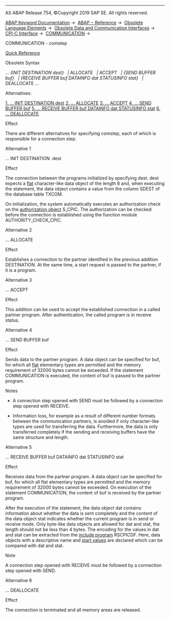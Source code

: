   

* * *

AS ABAP Release 754, ©Copyright 2019 SAP SE. All rights reserved.

[ABAP Keyword Documentation](javascript:call_link\('abenabap.htm'\)) →  [ABAP − Reference](javascript:call_link\('abenabap_reference.htm'\)) →  [Obsolete Language Elements](javascript:call_link\('abenabap_obsolete.htm'\)) →  [Obsolete Data and Communication Interfaces](javascript:call_link\('abenextern_obsolete.htm'\)) →  [CPI-C Interface](javascript:call_link\('abenabap_cpic.htm'\)) →  [COMMUNICATION](javascript:call_link\('abapcommunication.htm'\)) → 

COMMUNICATION - comstep

[Quick Reference](javascript:call_link\('abapcommunication_shortref.htm'\))

Obsolete Syntax

... *{*INIT DESTINATION dest*}*
  *|* ALLOCATE
  *|* ACCEPT
  *|* *{*SEND BUFFER buf*}*
  *|* *{*RECEIVE BUFFER buf DATAINFO dat STATUSINFO stat*}*
  *|* DEALLOCATE ...

Alternatives:

[1\. ... INIT DESTINATION dest](#!ABAP_ALTERNATIVE_1@1@)
[2\. ... ALLOCATE](#!ABAP_ALTERNATIVE_2@2@)
[3\. ... ACCEPT](#!ABAP_ALTERNATIVE_3@3@)
[4\. ... SEND BUFFER buf](#!ABAP_ALTERNATIVE_4@4@)
[5\. ... RECEIVE BUFFER buf DATAINFO dat STATUSINFO stat](#!ABAP_ALTERNATIVE_5@5@)
[6\. ... DEALLOCATE](#!ABAP_ALTERNATIVE_6@6@)

Effect

There are different alternatives for specifying comstep, each of which is responsible for a connection step.

Alternative 1

... INIT DESTINATION  dest

Effect

The connection between the programs initialized by specifying dest. dest expects a [flat](javascript:call_link\('abenflat_glosry.htm'\) "Glossary Entry") character-like data object of the length 8 and, when executing the statement, the data object contains a value from the column SDEST of the database table TXCOM.

On initialization, the system automatically executes an authorization check on the [authorization object](javascript:call_link\('abenauthorization_object_glosry.htm'\) "Glossary Entry") S\_CPIC. The authorization can be checked before the connection is established using the function module AUTHORITY\_CHECK\_CPIC.

Alternative 2

... ALLOCATE

Effect

Establishes a connection to the partner identified in the previous addition DESTINATION. At the same time, a start request is passed to the partner, if it is a program.

Alternative 3

... ACCEPT

Effect

This addition can be used to accept the established connection in a called partner program. After authentication, the called program is in receive status.

Alternative 4

... SEND BUFFER buf

Effect

Sends data to the partner program. A data object can be specified for buf, for which all [flat](javascript:call_link\('abenflat_glosry.htm'\) "Glossary Entry") elementary types are permitted and the memory requirement of 32000 bytes cannot be exceeded. If the statement COMMUNICATION is executed, the content of buf is passed to the partner program.

Notes

-   A connection step opened with SEND must be followed by a connection step opened with RECEIVE.
    
-   Information loss, for example as a result of different number formats between the communication partners, is avoided if only character-like types are used for transferring the data. Furthermore, the data is only transferred completely if the sending and receiving buffers have the same structure and length.
    

Alternative 5

... RECEIVE BUFFER buf DATAINFO dat STATUSINFO stat

Effect

Receives data from the partner program. A data object can be specified for buf, for which all flat elementary types are permitted and the memory requirement of 32000 bytes cannot be exceeded. On execution of the statement COMMUNICATION, the content of buf is received by the partner program.

After the execution of the statement, the data object dat contains information about whether the data is sent completely and the content of the data object stat indicates whether the current program is in send or receive mode. Only byte-like data objects are allowed for dat and stat, the length should not be less than 4 bytes. The encoding for the values in dat and stat can be extracted from the [include program](javascript:call_link\('abeninclude_program_glosry.htm'\) "Glossary Entry") RSCPICDF. Here, data objects with a descriptive name and [start values](javascript:call_link\('abenstart_value_glosry.htm'\) "Glossary Entry") are declared which can be compared with dat and stat.

Note

A connection step opened with RECEIVE must be followed by a connection step opened with SEND.

Alternative 6

... DEALLOCATE

Effect

The connection is terminated and all memory areas are released.